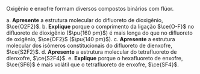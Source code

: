 Oxigênio e enxofre formam diversos compostos binários com flúor.

a. **Apresente** a estrutura molecular do difluoreto de dioxigênio, $\ce{O2F2}$.
b. **Explique** porque o comprimento da ligação $\ce{O-F}$ no difluoreto de dioxigênio ($\pu{160 pm}$) é mais longa do que no difluoreto de oxigênio, $\ce{OF2}$ ($\pu{140 pm}$).
c. **Apresente** a estrutura molecular dos isômeros constitucionais do difluoreto de dienxofre, $\ce{S2F2}$.
d. **Apresente** a estrutura molecular do tetrafluoreto de dienxofre, $\ce{S2F4}$.
e. **Explique** porque o hexafluoreto de enxofre, $\ce{SF6}$ é mais volátil que o tetrafluoreto de enxofre, $\ce{SF4}$.

